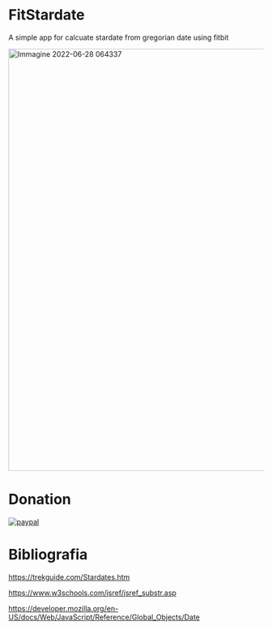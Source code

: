 # FitStardate
A simple app for calcuate stardate from gregorian date using fitbit

<img width="833" alt="Immagine 2022-06-28 064337" src="https://user-images.githubusercontent.com/49764967/176094916-adb688ab-9a13-41b4-8da6-2b5aef77b708.png">

# Donation
[![paypal](https://www.paypalobjects.com/-en_US/EN/i/btn/btn_donateCC_LG.gif)](https://www.paypal.com/cgi-bin/webscr?cmd=_s-xclick&hosted_button_id=H4ZHTFRCETWXG)
# Bibliografia
https://trekguide.com/Stardates.htm

https://www.w3schools.com/jsref/jsref_substr.asp

https://developer.mozilla.org/en-US/docs/Web/JavaScript/Reference/Global_Objects/Date
